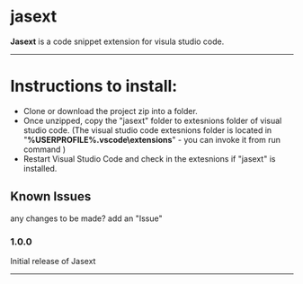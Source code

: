 # jasext

**Jasext** is a code snippet extension for visula studio code. 

----------

# Instructions to install:
- Clone or download the project zip into a folder.
- Once unzipped, copy the "jasext" folder to extesnions folder of visual studio code. (The visual studio code extesnions folder is located in "**%USERPROFILE%\.vscode\extensions**" - you can invoke it from run command ) 
- Restart Visual Studio Code and check in the extesnions if "jasext" is installed.


## Known Issues

any changes to be made? add an "Issue"

### 1.0.0

Initial release of Jasext

----------------------------------------------------------------------------------------------------------